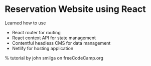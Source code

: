 # Reservation Website using React

Learned how to use
- React router for routing
- React context API for state management
- Contentful headless CMS for data management
- Netlify for hosting application

% tutorial by john smilga on freeCodeCamp.org
